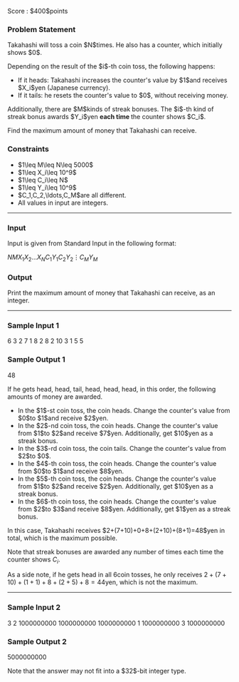 
<div>

<span>

<span>

<p>
Score : $400$points
</p>

<div>

<section>

### **Problem Statement**

<p>
Takahashi will toss a coin $N$times.
He also has a counter, which initially shows $0$.
</p>

<p>
Depending on the result of the $i$-th coin toss, the following happens:
</p>

<ul>

<li>
If it heads: Takahashi increases the counter's value by $1$and receives $X_i$yen (Japanese currency).
</li>

<li>
If it tails: he resets the counter's value to $0$, without receiving money.
</li>

</ul>

<p>
Additionally, there are $M$kinds of streak bonuses. The $i$-th kind of streak bonus awards $Y_i$yen 
<strong>
each time
</strong>
the counter shows $C_i$.
</p>

<p>
Find the maximum amount of money that Takahashi can receive.
</p>

</section>

</div>

<div>

<section>

### **Constraints**

<ul>

<li>
$1\leq M\leq N\leq 5000$
</li>

<li>
$1\leq X_i\leq 10^9$
</li>

<li>
$1\leq C_i\leq N$
</li>

<li>
$1\leq Y_i\leq 10^9$
</li>

<li>
$C_1,C_2,\ldots,C_M$are all different.
</li>

<li>
All values in input are integers.
</li>

</ul>

</section>

</div>

---

<div>

<div>

<section>

### **Input**

<p>
Input is given from Standard Input in the following format:
</p>

<div>

$N$$M$$X_1$$X_2$$\ldots$$X_N$$C_1$$Y_1$$C_2$$Y_2$$\vdots$$C_M$$Y_M$
</div>

</section>

</div>

<div>

<section>

### **Output**

<p>
Print the maximum amount of money that Takahashi can receive, as an integer.
</p>

</section>

</div>

</div>

---

<div>

<section>

### **Sample Input 1**

<div>

6 3
2 7 1 8 2 8
2 10
3 1
5 5

</div>

</section>

</div>

<div>

<section>

### **Sample Output 1**

<div>

48

</div>

<p>
If he gets head, head, tail, head, head, head, in this order, the following amounts of money are awarded.
</p>

<ul>

<li>
In the $1$-st coin toss, the coin heads. Change the counter's value from $0$to $1$and receive $2$yen.
</li>

<li>
In the $2$-nd coin toss, the coin heads. Change the counter's value from $1$to $2$and receive $7$yen. Additionally, get $10$yen as a streak bonus.
</li>

<li>
In the $3$-rd coin toss, the coin tails. Change the counter's value from $2$to $0$.
</li>

<li>
In the $4$-th coin toss, the coin heads. Change the counter's value from $0$to $1$and receive $8$yen.
</li>

<li>
In the $5$-th coin toss, the coin heads. Change the counter's value from $1$to $2$and receive $2$yen. Additionally, get $10$yen as a streak bonus.
</li>

<li>
In the $6$-th coin toss, the coin heads. Change the counter's value from $2$to $3$and receive $8$yen. Additionally, get $1$yen as a streak bonus.
</li>

</ul>

<p>
In this case, Takahashi receives $2+(7+10)+0+8+(2+10)+(8+1)=48$yen in total, which is the maximum possible.

Note that streak bonuses are awarded any number of times each time the counter shows $C_i$.

As a side note, if he gets head in all $6$coin tosses, he only receives $2+(7+10)+(1+1)+8+(2+5)+8=44$yen, which is not the maximum.
</p>

</section>

</div>

---

<div>

<section>

### **Sample Input 2**

<div>

3 2
1000000000 1000000000 1000000000
1 1000000000
3 1000000000

</div>

</section>

</div>

<div>

<section>

### **Sample Output 2**

<div>

5000000000

</div>

<p>
Note that the answer may not fit into a $32$-bit integer type.
</p>

</section>

</div>

</span>

</span>

</div>
